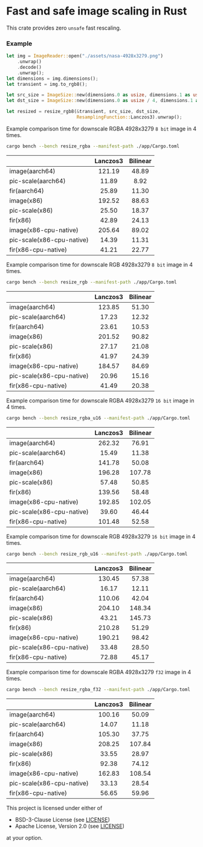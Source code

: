 # Fast and safe image scaling in Rust

This crate provides zero `unsafe` fast rescaling.

### Example 

```rust
let img = ImageReader::open("./assets/nasa-4928x3279.png")
    .unwrap()
    .decode()
    .unwrap();
let dimensions = img.dimensions();
let transient = img.to_rgb8();

let src_size = ImageSize::new(dimensions.0 as usize, dimensions.1 as usize);
let dst_size = ImageSize::new(dimensions.0 as usize / 4, dimensions.1 as usize / 4);

let resized = resize_rgb8(&transient, src_size, dst_size, 
                          ResamplingFunction::Lanczos3).unwrap();
```

Example comparison time for downscale RGBA 4928x3279 `8 bit` image in 4 times.

```bash
cargo bench --bench resize_rgba --manifest-path ./app/Cargo.toml
```

|                           | Lanczos3 | Bilinear |
|---------------------------|:--------:|:--------:|
| image(aarch64)            |  121.19  |  48.89   |
| pic-scale(aarch64)        |  11.89   |   8.92   |
| fir(aarch64)              |  25.89   |  11.30   |
| image(x86)                |  192.52  |  88.63   |
| pic-scale(x86)            |  25.50   |  18.37   |
| fir(x86)                  |  42.89   |  24.13   |
| image(x86-cpu-native)     |  205.64  |  89.02   |
| pic-scale(x86-cpu-native) |  14.39   |  11.31   |
| fir(x86-cpu-native)       |  41.21   |  22.77   |

Example comparison time for downscale RGB 4928x3279 `8 bit` image in 4 times.

```bash
cargo bench --bench resize_rgb --manifest-path ./app/Cargo.toml
```

|                           | Lanczos3 | Bilinear |
|---------------------------|:--------:|:--------:|
| image(aarch64)            |  123.85  |  51.30   |
| pic-scale(aarch64)        |  17.23   |  12.32   |
| fir(aarch64)              |  23.61   |  10.53   |
| image(x86)                |  201.52  |  90.82   |
| pic-scale(x86)            |  27.17   |  21.08   |
| fir(x86)                  |  41.97   |  24.39   |
| image(x86-cpu-native)     |  184.57  |  84.69   |
| pic-scale(x86-cpu-native) |  20.96   |  15.16   |
| fir(x86-cpu-native)       |  41.49   |  20.38   |

Example comparison time for downscale RGBA 4928x3279 `16 bit` image in 4 times.

```bash
cargo bench --bench resize_rgba_u16 --manifest-path ./app/Cargo.toml
```

|                           | Lanczos3 | Bilinear |
|---------------------------|:--------:|:--------:|
| image(aarch64)            |  262.32  |  76.91   |
| pic-scale(aarch64)        |  15.49   |  11.38   |
| fir(aarch64)              |  141.78  |  50.08   |
| image(x86)                |  196.28  |  107.78  |
| pic-scale(x86)            |  57.48   |  50.85   |
| fir(x86)                  |  139.56  |  58.48   |
| image(x86-cpu-native)     |  192.85  |  102.05  |
| pic-scale(x86-cpu-native) |  39.60   |  46.44   |
| fir(x86-cpu-native)       |  101.48  |  52.58   |

Example comparison time for downscale RGB 4928x3279 `16 bit` image in 4 times.

```bash
cargo bench --bench resize_rgb_u16 --manifest-path ./app/Cargo.toml
```

|                           | Lanczos3 | Bilinear |
|---------------------------|:--------:|:--------:|
| image(aarch64)            |  130.45  |  57.38   |
| pic-scale(aarch64)        |  16.17   |  12.11   |
| fir(aarch64)              |  110.06  |  42.04   |
| image(x86)                |  204.10  |  148.34  |
| pic-scale(x86)            |  43.21   |  145.73  |
| fir(x86)                  |  210.28  |  51.29   |
| image(x86-cpu-native)     |  190.21  |  98.42   |
| pic-scale(x86-cpu-native) |  33.48   |  28.50   |
| fir(x86-cpu-native)       |  72.88   |  45.17   |

Example comparison time for downscale RGBA 4928x3279 `f32` image in 4 times.

```bash
cargo bench --bench resize_rgba_f32 --manifest-path ./app/Cargo.toml
```

|                           | Lanczos3 | Bilinear |
|---------------------------|:--------:|:--------:|
| image(aarch64)            |  100.16  |  50.09   |
| pic-scale(aarch64)        |  14.07   |  11.18   |
| fir(aarch64)              |  105.30  |  37.75   |
| image(x86)                |  208.25  |  107.84  |
| pic-scale(x86)            |  33.55   |  28.97   |
| fir(x86)                  |  92.38   |  74.12   |
| image(x86-cpu-native)     |  162.83  |  108.54  |
| pic-scale(x86-cpu-native) |  33.13   |  28.54   |
| fir(x86-cpu-native)       |  56.65   |  59.96   |

This project is licensed under either of

- BSD-3-Clause License (see [LICENSE](LICENSE.md))
- Apache License, Version 2.0 (see [LICENSE](LICENSE-APACHE.md))

at your option.
